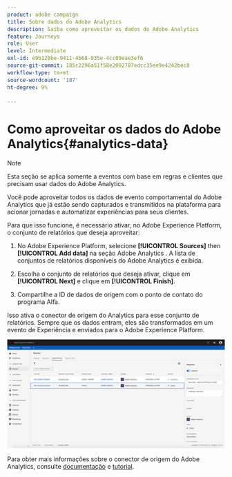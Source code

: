 ```yaml
---
product: adobe campaign
title: Sobre dados do Adobe Analytics
description: Saiba como aproveitar os dados do Adobe Analytics
feature: Journeys
role: User
level: Intermediate
exl-id: e9b128be-9411-4b68-935e-4cc09eae3ef6
source-git-commit: 185c2296a51f58e2092787edcc35ee9e4242bec8
workflow-type: tm+mt
source-wordcount: '187'
ht-degree: 9%

---
```


# Como aproveitar os dados do Adobe Analytics{#analytics-data}

>[!NOTE]
>
>Esta seção se aplica somente a eventos com base em regras e clientes que precisam usar dados do Adobe Analytics.

Você pode aproveitar todos os dados de evento comportamental do Adobe Analytics que já estão sendo capturados e transmitidos na plataforma para acionar jornadas e automatizar experiências para seus clientes.

Para que isso funcione, é necessário ativar, no Adobe Experience Platform, o conjunto de relatórios que deseja aproveitar:

1. No Adobe Experience Platform, selecione **[!UICONTROL Sources]** then **[!UICONTROL Add data]** na seção Adobe Analytics . A lista de conjuntos de relatórios disponíveis do Adobe Analytics é exibida.

1. Escolha o conjunto de relatórios que deseja ativar, clique em **[!UICONTROL Next]** e clique em **[!UICONTROL Finish]**.

1. Compartilhe a ID de dados de origem com o ponto de contato do programa Alfa.

Isso ativa o conector de origem do Analytics para esse conjunto de relatórios. Sempre que os dados entram, eles são transformados em um evento de Experiência e enviados para o Adobe Experience Platform.

![](../assets/alpha-event9.png)

Para obter mais informações sobre o conector de origem do Adobe Analytics, consulte [documentação](https://experienceleague.adobe.com/docs/experience-platform/sources/connectors/adobe-applications/analytics.html?lang=pt-BR) e [tutorial](https://experienceleague.adobe.com/docs/experience-platform/sources/ui-tutorials/create/adobe-applications/analytics.html?lang=pt-BR).
